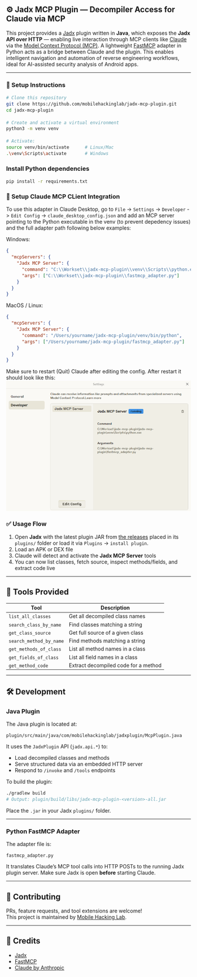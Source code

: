 ## ⚙️ Jadx MCP Plugin — Decompiler Access for Claude via MCP

This project provides a [Jadx](https://github.com/skylot/jadx) plugin written in **Java**, which exposes the **Jadx API over HTTP** — enabling live interaction through MCP clients like [Claude](https://www.anthropic.com/index/introducing-claude) via the [Model Context Protocol (MCP)](https://modelcontextprotocol.io/). A lightweight [FastMCP](https://github.com/modelcontextprotocol/python-sdk?tab=readme-ov-file#resources) adapter in Python acts as a bridge between Claude and the plugin. This enables intelligent navigation and automation of reverse engineering workflows, ideal for AI-assisted security analysis of Android apps.

---

### 🧰 Setup Instructions

```bash
# Clone this repository
git clone https://github.com/mobilehackinglab/jadx-mcp-plugin.git
cd jadx-mcp-plugin

# Create and activate a virtual environment
python3 -m venv venv

# Activate:
source venv/bin/activate      # Linux/Mac
.\venv\Scripts\activate       # Windows
```

### Install Python dependencies
```bash
pip install -r requirements.txt 
```

### 🧠 Setup Claude MCP CLient Integration
To use this adapter in Claude Desktop, go to `File` -> `Settings` -> `Developer` -> `Edit Config` -> `claude_desktop_config.json` and add an MCP server pointing to the Python executable in the venv (to prevent depedency issues) and the full adapter path following below examples:

Windows:

```json
{
  "mcpServers": {
    "Jadx MCP Server": {
      "command": "C:\\Workset\\jadx-mcp-plugin\\venv\\Scripts\\python.exe",
      "args": ["C:\\Workset\\jadx-mcp-plugin\\fastmcp_adapter.py"]
    }
  }
}
```

MacOS / Linux:
```json
{
  "mcpServers": {
    "Jadx MCP Server": {
      "command": "/Users/yourname/jadx-mcp-plugin/venv/bin/python",
      "args": ["/Users/yourname/jadx-mcp-plugin/fastmcp_adapter.py"]
    }
  }
}
```

Make sure to restart (Quit) Claude after editing the config.
After restart it should look like this:
![](img/jadx-mcp-running.png)

### ✅ Usage Flow

1. Open **Jadx** with the latest plugin JAR from [the releases](https://github.com/mobilehackinglab/jadx-mcp-plugin/releases) placed in its `plugins/` folder or load it via `Plugins` -> `install plugin`.
2. Load an APK or DEX file
3. Claude will detect and activate the **Jadx MCP Server** tools
4. You can now list classes, fetch source, inspect methods/fields, and extract code live

---

## 🧪 Tools Provided

| Tool                  | Description                           |
|-----------------------|---------------------------------------|
| `list_all_classes`    | Get all decompiled class names        |
| `search_class_by_name` | Find classes matching a string       |
| `get_class_source`    | Get full source of a given class      |
| `search_method_by_name` | Find methods matching a string      |
| `get_methods_of_class` | List all method names in a class     |
| `get_fields_of_class`  | List all field names in a class      |
| `get_method_code`     | Extract decompiled code for a method  |

---

## 🛠 Development

### Java Plugin

The Java plugin is located at:

```
plugin/src/main/java/com/mobilehackinglab/jadxplugin/McpPlugin.java
```

It uses the `JadxPlugin` API (`jadx.api.*`) to:
- Load decompiled classes and methods
- Serve structured data via an embedded HTTP server
- Respond to `/invoke` and `/tools` endpoints

To build the plugin:

```bash
./gradlew build
# Output: plugin/build/libs/jadx-mcp-plugin-<version>-all.jar
```

Place the `.jar` in your Jadx `plugins/` folder.

---

### Python FastMCP Adapter

The adapter file is:

```
fastmcp_adapter.py
```

It translates Claude’s MCP tool calls into HTTP POSTs to the running Jadx plugin server. Make sure Jadx is open **before** starting Claude.

---

## 🤝 Contributing

PRs, feature requests, and tool extensions are welcome!  
This project is maintained by [Mobile Hacking Lab](https://github.com/mobilehackinglab).

---

## 🧩 Credits

- [Jadx](https://github.com/skylot/jadx)
- [FastMCP](https://github.com/modelcontextprotocol/python-sdk)
- [Claude by Anthropic](https://www.anthropic.com)
